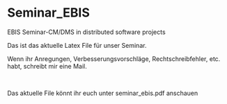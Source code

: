 Seminar_EBIS
============

EBIS Seminar-CM/DMS in distributed software projects

<p>Das ist das aktuelle Latex File für unser Seminar.
<br/>
<p>
Wenn ihr Anregungen, Verbesserungsvorschläge, Rechtschreibfehler, etc. habt, schreibt mir eine Mail.
<p>
<br/>
<p> Das aktuelle File könnt ihr euch unter seminar_ebis.pdf anschauen </p>
